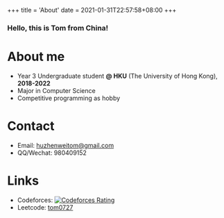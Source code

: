 +++
title = 'About'
date = 2021-01-31T22:57:58+08:00
+++

### Hello, this is Tom from China!

# About me

- Year 3 Undergraduate student **@ HKU** (The University of Hong Kong), **2018-2022**
- Major in Computer Science
- Competitive programming as hobby

# Contact

- Email: huzhenweitom@gmail.com
- QQ/Wechat: 980409152

# Links

- Codeforces: [![Codeforces Rating](https://cfrating.ihcr.top/?user=tom0727&style=flat-square)](https://codeforces.com/profile/tom0727)
- Leetcode: [tom0727](https://leetcode.com/tom0727)

<!--more-->
